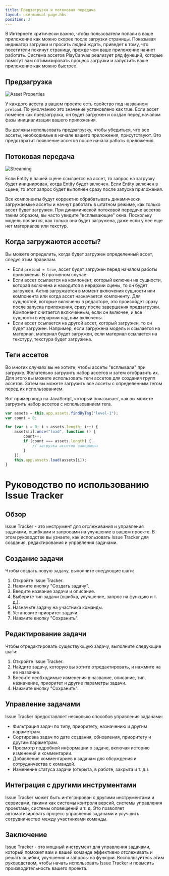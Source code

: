 ```yaml
---
title: Предзагрузка и потоковая передача
layout: usermanual-page.hbs
position: 3
---
```


В Интернете критически важно, чтобы пользователи попали в ваше приложение как можно скорее после загрузки страницы. Показывая индикатор загрузки и просить людей ждать, приведет к тому, что посетители покинут страницу, прежде чем ваше приложение начнет работать. Система ассетов PlayCanvas реализует ряд функций, которые помогут вам оптимизировать процесс загрузки и запустить ваше приложение как можно быстрее.

## Предзагрузка

![Asset Properties][1]

У каждого ассета в вашем проекте есть свойство под названием `preload`. По умолчанию это значение установлено как true. Если ассет помечен как предзагрузка, он будет загружен и создан перед началом фазы инициализации вашего приложения.

Вы должны использовать предзагрузку, чтобы убедиться, что все ассеты, необходимые в начале вашего приложения, присутствуют. Это предотвратит появление ассетов после начала работы приложения.

## Потоковая передача

![Streaming][2]

Если Entity в вашей сцене ссылается на ассет, то запрос на загрузку будет инициирован, когда Entity будет включен. Если Entity включен в сцене, то этот запрос будет выполнен сразу после запуска приложения.

Все компоненты будут корректно обрабатывать динамически загружаемые ассеты и начнут работать в штатном режиме, как только ассет будет загружен. При динамической потоковой передаче ассетов таким образом, вы часто увидите "всплывающие" окна. Поскольку модель появится, как только она будет загружена, даже если у нее еще нет материалов или текстур.

## Когда загружаются ассеты?

Вы можете определить, когда будет загружен определенный ассет, следуя этим правилам.

* Если `preload = true`, ассет будет загружен перед началом работы приложения. В противном случае:
* Если ассет ссылается на компонент, который включен на сущности, которая включена и находится в иерархии сцены, то он будет загружен. Актив загружается в момент включения сущности или компонента или когда ассет назначается компоненту. Для сущностей, которые включены в редакторе, это произойдет сразу после запуска приложения, сразу после завершения предзагрузки. Компонент считается включенным, если он включен, и все сущности в иерархии над ним включены.
* Если ассет ссылается на другой ассет, который загружен, то он будет загружен. Например, если загружена модель и ссылается на материал, материал будет загружен, если материал ссылается на текстуру, текстура будет загружена.

## Теги ассетов

Во многих случаях вы не хотите, чтобы ассеты "всплывали" при загрузке. Желательно загрузить набор ассетов и затем отобразить их. Для этого вы можете использовать теги ассетов для создания групп ассетов. Затем вы можете загрузить все ассеты с определенным тегом перед их использованием.

Вот пример кода на JavaScript, который показывает, как вы можете загрузить набор ассетов с использованием тега.

```javascript
var assets = this.app.assets.findByTag("level-1");
var count = 0;

for (var i = 0; i < assets.length; i++) {
    assets[i].once("load", function () {
        count++;
        if (count === assets.length) {
            // загрузка ассетов завершена
        }
    });
    this.app.assets.load(assets[i]);
}
```

[1]: /images/user-manual/assets/preloading-and-streaming/asset-properties.jpg
[2]: /images/user-manual/assets/preloading-and-streaming/streaming.gif

# Руководство по использованию Issue Tracker

## Обзор

Issue Tracker - это инструмент для отслеживания и управления задачами, ошибками и запросами на улучшение в вашем проекте. В этом руководстве вы узнаете, как использовать Issue Tracker для создания, редактирования и управления задачами.

## Создание задачи

Чтобы создать новую задачу, выполните следующие шаги:

1. Откройте Issue Tracker.
2. Нажмите кнопку "Создать задачу".
3. Введите название задачи и описание.
4. Выберите тип задачи (ошибка, улучшение, запрос на функцию и т. д.).
5. Назначьте задачу на участника команды.
6. Установите приоритет задачи.
7. Нажмите кнопку "Сохранить".

## Редактирование задачи

Чтобы отредактировать существующую задачу, выполните следующие шаги:

1. Откройте Issue Tracker.
2. Найдите задачу, которую вы хотите отредактировать, и нажмите на ее название.
3. Внесите необходимые изменения в название, описание, тип, назначение, приоритет и другие параметры задачи.
4. Нажмите кнопку "Сохранить".

## Управление задачами

Issue Tracker предоставляет несколько способов управления задачами:

- Фильтрация задач по типу, приоритету, назначению и другим параметрам.
- Сортировка задач по дате создания, обновления, приоритету и другим параметрам.
- Просмотр подробной информации о задаче, включая историю изменений и комментарии.
- Добавление комментариев к задачам для обсуждения и сотрудничества с командой.
- Изменение статуса задачи (открыта, в работе, закрыта и т. д.).

## Интеграция с другими инструментами

Issue Tracker может быть интегрирован с другими инструментами и сервисами, такими как системы контроля версий, системы управления проектами, системы оповещений и т. д. Это позволяет автоматизировать процесс управления задачами и улучшить сотрудничество между участниками команды.

## Заключение

Issue Tracker - это мощный инструмент для управления задачами, который поможет вам и вашей команде эффективно отслеживать и решать ошибки, улучшения и запросы на функции. Воспользуйтесь этим руководством, чтобы начать использовать Issue Tracker и повысить производительность вашего проекта.
